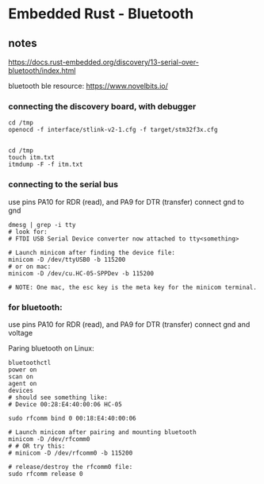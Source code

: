 # Embedded Rust - Bluetooth

## notes
https://docs.rust-embedded.org/discovery/13-serial-over-bluetooth/index.html

bluetooth ble resource:
https://www.novelbits.io/

### connecting the discovery board, with debugger

```console
cd /tmp
openocd -f interface/stlink-v2-1.cfg -f target/stm32f3x.cfg


cd /tmp
touch itm.txt
itmdump -F -f itm.txt
```


### connecting to the serial bus
use pins PA10 for RDR (read), and PA9 for DTR (transfer)
connect gnd to gnd

```console
dmesg | grep -i tty
# look for:
# FTDI USB Serial Device converter now attached to tty<something>

# Launch minicom after finding the device file:
minicom -D /dev/ttyUSB0 -b 115200
# or on mac:
minicom -D /dev/cu.HC-05-SPPDev -b 115200

# NOTE: One mac, the esc key is the meta key for the minicom terminal.
```

### for bluetooth:
use pins PA10 for RDR (read), and PA9 for DTR (transfer)
connect gnd and voltage

Paring bluetooth on Linux:
```console
bluetoothctl
power on
scan on
agent on
devices
# should see something like:
# Device 00:28:E4:40:00:06 HC-05

sudo rfcomm bind 0 00:18:E4:40:00:06

# Launch minicom after pairing and mounting bluetooth
minicom -D /dev/rfcomm0
# # OR try this:
# minicom -D /dev/rfcomm0 -b 115200

# release/destroy the rfcomm0 file:
sudo rfcomm release 0
```


